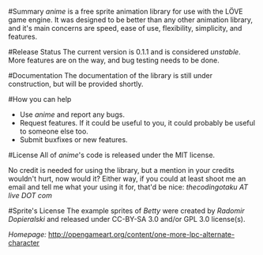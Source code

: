 #Summary
_anime_ is a free sprite animation library for use with the LÖVE game engine. It
was designed to be better than any other animation library, and it's main 
concerns are speed, ease of use, flexibility, simplicity, and features.

#Release Status
The current version is 0.1.1 and is considered *unstable*. More features are on 
the way, and bug testing needs to be done.

#Documentation
The documentation of the library is still under construction, but will be 
provided shortly.

#How you can help
- Use _anime_ and report any bugs.
- Request features. If it could be useful to you, it could probably be useful to 
someone else too.
- Submit buxfixes or new features.  

#License
All of _anime_'s code is released under the MIT license. 

No credit is needed for using the library, but a mention in your credits 
wouldn't hurt, now would it? Either way, if you could at least shoot me an email 
and tell me what your using it for, that'd be nice: *thecodingotaku AT live DOT 
com* 

#Sprite's License
The example sprites of _Betty_ were created by _Radomir Dopieralski_ and 
released under CC-BY-SA 3.0 and/or GPL 3.0 license(s). 

*Homepage:*
http://opengameart.org/content/one-more-lpc-alternate-character
